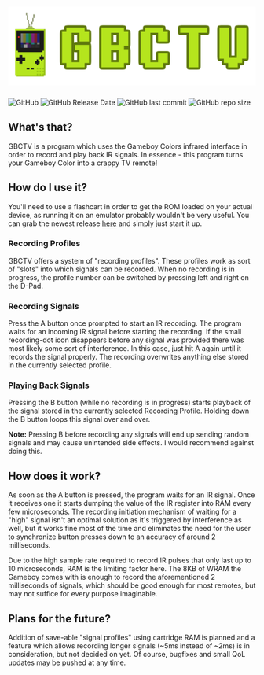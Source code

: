# ![banner](./banner.png)

![GitHub](https://img.shields.io/github/license/Hacktix/gbctv?style=for-the-badge)
![GitHub Release Date](https://img.shields.io/github/release-date/Hacktix/gbctv?label=Latest%20Release&style=for-the-badge)
![GitHub last commit](https://img.shields.io/github/last-commit/Hacktix/gbctv?style=for-the-badge)
![GitHub repo size](https://img.shields.io/github/repo-size/Hacktix/gbctv?style=for-the-badge)

## What's that?
GBCTV is a program which uses the Gameboy Colors infrared interface in order to record and play back IR signals. In essence - this program turns your Gameboy Color into a crappy TV remote!

## How do I use it?
You'll need to use a flashcart in order to get the ROM loaded on your actual device, as running it on an emulator probably wouldn't be very useful. You can grab the newest release [here](https://github.com/Hacktix/gbctv/releases) and simply just start it up.

### Recording Profiles
GBCTV offers a system of "recording profiles". These profiles work as sort of "slots" into which signals can be recorded. When no recording is in progress, the profile number can be switched by pressing left and right on the D-Pad.

### Recording Signals
Press the A button once prompted to start an IR recording. The program waits for an incoming IR signal before starting the recording. If the small recording-dot icon disappears before any signal was provided there was most likely some sort of interference. In this case, just hit A again until it records the signal properly. The recording overwrites anything else stored in the currently selected profile.

### Playing Back Signals
Pressing the B button (while no recording is in progress) starts playback of the signal stored in the currently selected Recording Profile. Holding down the B button loops this signal over and over.

**Note:** Pressing B before recording any signals will end up sending random signals and may cause unintended side effects. I would recommend against doing this.

## How does it work?
As soon as the A button is pressed, the program waits for an IR signal. Once it receives one it starts dumping the value of the IR register into RAM every few microseconds. The recording initiation mechanism of waiting for a "high" signal isn't an optimal solution as it's triggered by interference as well, but it works fine most of the time and eliminates the need for the user to synchronize button presses down to an accuracy of around 2 milliseconds.

Due to the high sample rate required to record IR pulses that only last up to 10 microseconds, RAM is the limiting factor here. The 8KB of WRAM the Gameboy comes with is enough to record the aforementioned 2 milliseconds of signals, which should be good enough for most remotes, but may not suffice for every purpose imaginable.

## Plans for the future?
Addition of save-able "signal profiles" using cartridge RAM is planned and a feature which allows recording longer signals (~5ms instead of ~2ms) is in consideration, but not decided on yet. Of course, bugfixes and small QoL updates may be pushed at any time.
